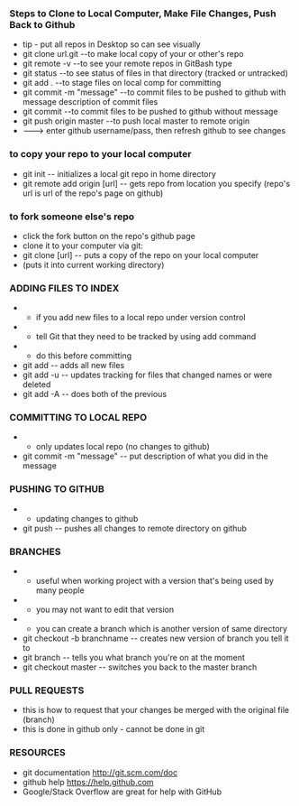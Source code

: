 
### Steps to Clone to Local Computer, Make File Changes, Push Back to Github

* tip - put all repos in Desktop so can see visually
* git clone url.git  --to make local copy of your or other's repo
* git remote -v  --to see your remote repos in GitBash type
* git status  --to see status of files in that directory (tracked or untracked)
* git add .  --to stage files on local comp for committing
* git commit -m "message" --to commit files to be pushed to github with message description of commit files
* git commit  --to commit files to be pushed to github without message
* git push origin master  --to push local master to remote origin
* ---> enter github username/pass, then refresh github to see changes


### to copy your repo to your local computer
* git init -- initializes a local git repo in home directory
* git remote add origin [url] -- gets repo from location you specify (repo's url is url of the repo's page on github)

### to fork someone else's repo
* click the fork button on the repo's github page
* clone it to your computer via git:
* git clone [url] -- puts a copy of the repo on your local computer 
* (puts it into current working directory)


### ADDING FILES TO INDEX
* - if you add new files to a local repo under version control
* - tell Git that they need to be tracked by using add command
* - do this before committing
* git add -- adds all new files
* git add -u -- updates tracking for files that changed names or were deleted
* git add -A -- does both of the previous


### COMMITTING TO LOCAL REPO
* - only updates local repo (no changes to github)
* git commit -m "message"  -- put description of what you did in the message


### PUSHING TO GITHUB
* - updating changes to github
* git push -- pushes all changes to remote directory on github


### BRANCHES
* - useful when working project with a version that's being used by many people
* - you may not want to edit that version
* - you can create a branch which is another version of same directory
* git checkout -b branchname -- creates new version of branch you tell it to
* git branch -- tells you what branch you're on at the moment
* git checkout master -- switches you back to the master branch


### PULL REQUESTS
* this is how to request that your changes be merged with the original file (branch)
* this is done in github only - cannot be done in git

### RESOURCES
* git documentation  http://git.scm.com/doc
* github help https://help.github.com
* Google/Stack Overflow are great for help with GitHub